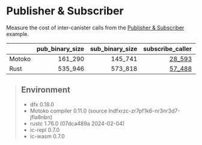 # Publisher & Subscriber

Measure the cost of inter-canister calls from the [Publisher & Subscriber](https://github.com/dfinity/examples/tree/master/motoko/pub-sub) example.


| |pub_binary_size|sub_binary_size|subscribe_caller|subscribe_callee|publish_caller|publish_callee|
|--|--:|--:|--:|--:|--:|--:|
|Motoko|161_290|145_741|[28_593](mo_subscribe.svg)|[11_963](mo_pub_register.svg)|[22_854](mo_publish.svg)|[6_446](mo_sub_update.svg)|
|Rust|535_946|573_818|[57_488](rs_subscribe.svg)|[37_798](rs_pub_register.svg)|[71_349](rs_publish.svg)|[42_449](rs_sub_update.svg)|

> ## Environment
> * dfx 0.18.0
> * Motoko compiler 0.11.0 (source lndfxrzc-zr7pf1k6-nr3nr3d7-jfla8nbn)
> * rustc 1.76.0 (07dca489a 2024-02-04)
> * ic-repl 0.7.0
> * ic-wasm 0.7.0
